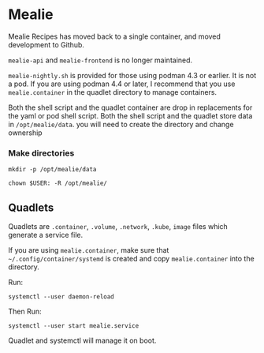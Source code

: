 # Mealie

Mealie Recipes has moved back to a single container, and moved development to Github. 

`mealie-api` and `mealie-frontend` is no longer maintained.

`mealie-nightly.sh` is provided for those using podman 4.3 or earlier. It is not a pod. If you are using podman 4.4 or later, I recommend that you use `mealie.container` in the quadlet directory to manage containers.

Both the shell script and the quadlet container are drop in replacements for the yaml or pod shell script. Both the shell script and the quadlet store data in `/opt/mealie/data`. you will need to create the directory and change ownership

### Make directories

`mkdir -p /opt/mealie/data`

`chown $USER: -R /opt/mealie/`

## Quadlets

Quadlets are `.container`, `.volume`, `.network`, `.kube`, `image` files which generate a service file.

If you are using `mealie.container`, make sure that `~/.config/container/systemd` is created and copy `mealie.container` into the directory.

Run:

`systemctl --user daemon-reload`

Then Run:

`systemctl --user start mealie.service`

Quadlet and systemctl will manage it on boot.
